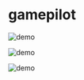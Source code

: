 # gamepilot

![demo](https://github.com/takumi5757/gamepilot/tree/master/GetSpeedValue/sample/get_speed_value.gif)

![demo](https://github.com/takumi5757/gamepilot/tree/master/Controller/sample/virtual_joystick.gif)

![demo](https://github.com/takumi5757/gamepilot/tree/master/Controller/sample/virtual_joystick_2.gif)
